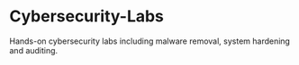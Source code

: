 # Cybersecurity-Labs
Hands-on cybersecurity labs including malware removal, system hardening and auditing. 
